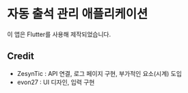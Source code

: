 # 자동 출석 관리 애플리케이션
이 앱은 Flutter를 사용해 제작되었습니다.

## Credit
- ZesynTic : API 연결, 로그 페이지 구현, 부가적인 요소(시계) 도입
- evon27 : UI 디자인, 입력 구현
